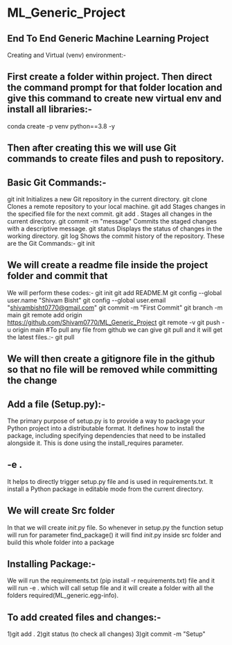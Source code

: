 # ML_Generic_Project

## End To End Generic Machine Learning Project
Creating and Virtual (venv) environment:-
## First create a folder within project. Then direct the command prompt for that folder location and give this command to create new virtual env and install all libraries:-
conda create -p venv python==3.8 -y
## Then after creating this we will use Git commands to create files and push to repository.
## Basic Git Commands:-
git init
Initializes a new Git repository in the current directory.
git clone <repository>
Clones a remote repository to your local machine.
git add <file>
Stages changes in the specified file for the next commit.
git add .
Stages all changes in the current directory.
git commit -m "message"
Commits the staged changes with a descriptive message.
git status
Displays the status of changes in the working directory.
git log
Shows the commit history of the repository.
These are the Git Commands:-
git init
## We will create a readme file inside the project folder and commit that
We will perform these codes:-
git init
git add README.M
git config --global user.name "Shivam Bisht"
git config --global user.email "shivambisht0770@gmail.com"
git commit -m "First Commit"
git branch -m main
git remote add origin https://github.com/Shivam0770/ML_Generic_Project
git remote -v
git push -u origin main
#To pull any file from github we can give git pull and it will get the latest files.:-  git pull
## We will then create a gitignore file in the github so that no file will be removed while committing the change

## Add a file (Setup.py):-
The primary purpose of setup.py is to provide a way to package your Python project into a distributable format.
It defines how to install the package, including specifying dependencies that need to be installed alongside it. This is done using the install_requires parameter.

## -e . 
It helps to directly trigger setup.py file and is used in requirements.txt. It install a Python package in editable mode from the current directory.

## We will create Src folder
In that we will create _init_.py file. So whenever in setup.py the function setup will run for parameter find_package() it will find _init_.py inside src folder and build this whole folder into a package

## Installing Package:-
We will run the requirements.txt (pip install -r requirements.txt) file and it will run -e . which will call setup file and it will create a folder with all the folders required(ML_generic.egg-info).

## To add created files and changes:-
1)git add .
2)git status (to check all changes)
3)git commit -m "Setup"
